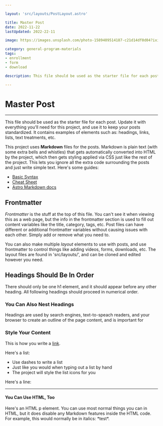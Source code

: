 ```yaml
---

layout: 'src/layouts/PostLayout.astro'

title: Master Post
date: 2022-11-22
lastUpdated: 2022-22-11

image: https://images.unsplash.com/photo-1589409514187-c21d14df0d04?ixid=MnwxMjA3fDB8MHxwaG90by1wYWdlfHx8fGVufDB8fHx8&ixlib=rb-1.2.1&auto=format&fit=crop&w=800&q=80

category: general-program-materials
tags:
- enrollment
- form
- download

description: This file should be used as the starter file for each post. 

---
```


# Master Post

---

This file should be used as the starter file for each post.  Update it with everything you'll need for this project, and use it to keep your posts standardized.  It contains examples of elements such as: headings, links, lists, text treatments, etc.

This project uses **Markdown** files for the posts.  Markdown is plain text (with some extra bells and whistles) that gets automatically converted into HTML by the project, which then gets styling applied via CSS just like the rest of the project.  This lets you ignore all the extra code surrounding the posts and just write simple text.  Here's some guides: 
- [Basic Syntax](https://www.markdownguide.org/basic-syntax/)
- [Cheat Sheet](https://www.markdownguide.org/cheat-sheet/)
- [Astro Markdown docs](https://docs.astro.build/en/guides/markdown-content/)

## Frontmatter
*Frontmatter* is the stuff at the top of this file.  You can't see it when viewing this as a web page, but the info in the frontmatter section is used to fill out content variables like the title, category, tags, etc. Post files can have different or additional frontmatter variables without causing issues with each other.  Simply add or remove what you need to.

You can also make multiple *layout* elements to use with posts, and use frontmatter to control things like adding videos, forms, downloads, etc.  The layout files are found in 'src/layouts/', and can be cloned and edited however you need.

## Headings Should Be In Order
There should only be one h1 element, and it should appear before any other heading.  All following headings should proceed in numerical order.

### You Can Also Nest Headings

Headings are used by search engines, text-to-speach readers, and your browser to create an outline of the page content, and is important for 


### Style Your Content
This is how you write a [link](https://github.com/areimel).

Here's a list:

- Use dashes to write a list
- Just like you would when typing out a list by hand
- The project will style the list icons for you

Here's a line: 

---


#### You Can Use HTML, Too

<p>
	Here's an HTML p element.  You can use most normal things you can in HTML, but it does disable any Markdown features inside the HTML code.  For example, this would normally be in italics: *test*.
</p>